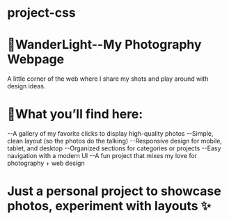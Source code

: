 # project-css

# 📸WanderLight--My Photography Webpage
A little corner of the web where I share my shots and play around with design ideas.

# 🌿What you’ll find here:
--A gallery of my favorite clicks to display high-quality photos
--Simple, clean layout (so the photos do the talking)
--Responsive design for mobile, tablet, and desktop
--Organized sections for categories or projects
--Easy navigation with a modern UI
--A fun project that mixes my love for photography + web design

# Just a personal project to showcase photos, experiment with layouts ✨
